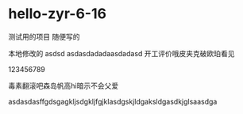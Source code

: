 # hello-zyr-6-16
测试用的项目
随便写的

本地修改的
asdsd
asdasdadadaasdadasd
开工评价哦皮夹克破欧珀看见

123456789

毒素翻滚吧森岛帆高hi暗示不会父爱

asdasdasffgdsgagkljsdgkljfgjklasdgskjldgaksldgasdkjglsaasdga
